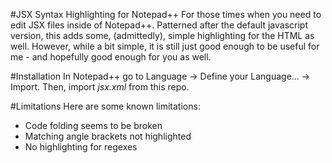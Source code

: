 #JSX Syntax Highlighting for Notepad++
For those times when you need to edit JSX files inside of Notepad++. 
Patterned after the default javascript version, this adds some, (admittedly), simple highlighting for the HTML as well. 
However, while a bit simple, it is still just good enough to be useful for me - and hopefully good enough for you as well.
 

#Installation
In Notepad++ go to Language -> Define your Language... -> Import.  Then, import *jsx.xml* from this repo.

#Limitations
Here are some known limitations:
- Code folding seems to be broken
- Matching angle brackets not highlighted
- No highlighting for regexes
